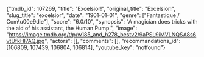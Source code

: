 {"tmdb_id": 107269, "title": "Excelsior!", "original_title": "Excelsior!", "slug_title": "excelsior", "date": "1901-01-01", "genre": ["Fantastique / Com\u00e9die"], "score": "6.0/10", "synopsis": "A magician does tricks with the aid of his assistant, the Human Pump.", "image": "https://image.tmdb.org/t/p/w185_and_h278_bestv2/9aPSL9iMVLNQSA8s6vtUfkHI7AQ.jpg", "actors": [], "comments": [], "recommandations_id": [106809, 107439, 106804, 106814], "youtube_key": "notfound"}